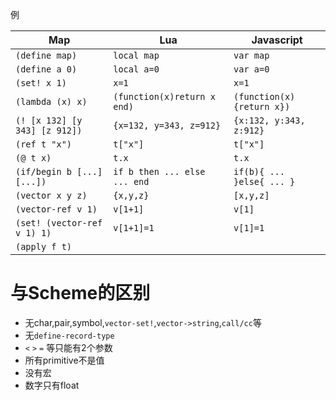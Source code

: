 例

Map                          | Lua                         |               Javascript
-----------------------------|-----------------------------|---------------------------
`(define map)`               |`local map`                  |`var map`
`(define a 0)`               |`local a=0`                  |`var a=0`
`(set! x 1)`                 |`x=1`                        |`x=1`
`(lambda (x) x)`             |`(function(x)return x end)`  |`(function(x){return x})`
`(! [x 132] [y 343] [z 912])`|`{x=132, y=343, z=912}`      |`{x:132, y:343, z:912}`
`(ref t "x")`                |`t["x"]`                     |`t["x"]`
`(@ t x)`                    |`t.x`                        |`t.x`
`(if/begin b [...] [...])`   |`if b then ... else ... end` |`if(b){ ... }else{ ... }`
`(vector x y z)`             |`{x,y,z}`                    |`[x,y,z]`
`(vector-ref v 1)`           |`v[1+1]`                     |`v[1]`
`(set! (vector-ref v 1) 1)`  |`v[1+1]=1`                   |`v[1]=1`
`(apply f t)`                |                             |

与Scheme的区别
============
+ 无char,pair,symbol,`vector-set!`,`vector->string`,`call/cc`等
+ 无`define-record-type`
+ `<` `>` `=` 等只能有2个参数
+ 所有primitive不是值
+ 没有宏
+ 数字只有float
